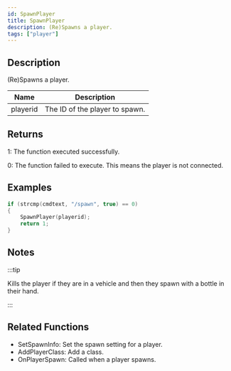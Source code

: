 ```yaml
---
id: SpawnPlayer
title: SpawnPlayer
description: (Re)Spawns a player.
tags: ["player"]
---
```


## Description

(Re)Spawns a player.

| Name     | Description                    |
| -------- | ------------------------------ |
| playerid | The ID of the player to spawn. |

## Returns

1: The function executed successfully.

0: The function failed to execute. This means the player is not connected.

## Examples

```c
if (strcmp(cmdtext, "/spawn", true) == 0)
{
    SpawnPlayer(playerid);
    return 1;
}
```

## Notes

:::tip

Kills the player if they are in a vehicle and then they spawn with a bottle in their hand.

:::

## Related Functions

- SetSpawnInfo: Set the spawn setting for a player.
- AddPlayerClass: Add a class.
- OnPlayerSpawn: Called when a player spawns.
